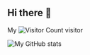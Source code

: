 ## Hi there 👋
My ![Visitor Count](https://profile-counter.glitch.me/zhouchunpong/count.svg) visitor

![My GitHub stats](https://github-readme-stats.vercel.app/api?username=zhouchunpong&show_icons=true&hide=prs,issues&count_private=true&theme=ambient_gradient&hide_rank=true&include_all_commits=false)



<!--
**zhouchunpong/zhouchunpong** is a ✨ _special_ ✨ repository because its `README.md` (this file) appears on your GitHub profile.

Here are some ideas to get you started:

- 🔭 I’m currently working on ...
- 🌱 I’m currently learning ...
- 👯 I’m looking to collaborate on ...
- 🤔 I’m looking for help with ...
- 💬 Ask me about ...
- 📫 How to reach me: ...
- 😄 Pronouns: ...
- ⚡ Fun fact: ...
-->
